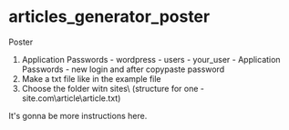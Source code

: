 # articles_generator_poster


Poster
1. Application Passwords - wordpress - users - your_user - Application Passwords - new login and after copypaste password
2. Make a txt file like in the example file
3. Choose the folder witn sites\ (structure for one - site.com\article\article.txt)

It's gonna be more instructions here.
